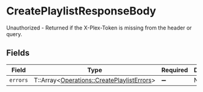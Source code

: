 # CreatePlaylistResponseBody

Unauthorized - Returned if the X-Plex-Token is missing from the header or query.


## Fields

| Field                                                                                         | Type                                                                                          | Required                                                                                      | Description                                                                                   |
| --------------------------------------------------------------------------------------------- | --------------------------------------------------------------------------------------------- | --------------------------------------------------------------------------------------------- | --------------------------------------------------------------------------------------------- |
| `errors`                                                                                      | T::Array<[Operations::CreatePlaylistErrors](../../models/operations/createplaylisterrors.md)> | :heavy_minus_sign:                                                                            | N/A                                                                                           |
